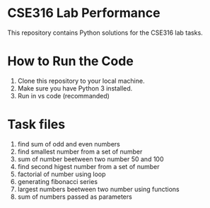 # CSE316 Lab Performance

This repository contains Python solutions for the CSE316 lab tasks.

# How to Run the Code
1. Clone this repository to your local machine.
2. Make sure you have Python 3 installed.
3. Run in vs code (recommanded)
   
# Task files
1. find sum of odd and even numbers
2. find smallest number from a set of number
3. sum of number beetween two number 50 and 100
4. find second higest number from a set of number
5. factorial of number using loop
6. generating fibonacci series
7. largest numbers beetween two number using functions
8. sum of numbers passed as parameters
